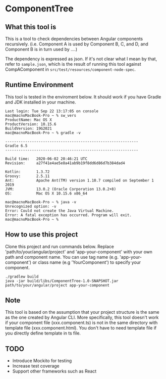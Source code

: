 # ComponentTree

## What this tool is

This is a tool to check dependencies between Angular components recursively. (i.e. Component A is used by Component B, C, and D, and Component B is in turn used by ....)

The dependency is expressed as json. If it's not clear what I mean by that, refer to `sample.json`, which is the result of running this tool against CompAComponent in `src/test/resources/component-node-spec`.

## Runtime Environment

This tool is tested in the enviroment below. It should work if you have Gradle and JDK installed in your machine.

```terminal
Last login: Tue Sep 22 13:17:05 on console
mac@macnoMacBook-Pro ~ % sw_vers
ProductName: Mac OS X
ProductVersion: 10.15.6
BuildVersion: 19G2021
mac@macnoMacBook-Pro ~ % gradle -v

------------------------------------------------------------
Gradle 6.5
------------------------------------------------------------

Build time:   2020-06-02 20:46:21 UTC
Revision:     a27f41e4ae5e8a41ab9b19f8dd6d86d7b384dad4

Kotlin:       1.3.72
Groovy:       2.5.11
Ant:          Apache Ant(TM) version 1.10.7 compiled on September 1 2019
JVM:          13.0.2 (Oracle Corporation 13.0.2+8)
OS:           Mac OS X 10.15.6 x86_64

mac@macnoMacBook-Pro ~ % java -v
Unrecognized option: -v
Error: Could not create the Java Virtual Machine.
Error: A fatal exception has occurred. Program will exit.
mac@macnoMacBook-Pro ~ %
```

## How to use this project

Clone this project and run commands below.
Replace 'path/to/your/angular/project' and 'app-your-component' with your own path and component name.
You can use tag name (e.g. 'app-your-component') or class name (e.g 'YourComponent') to specify your component.

```terminal
./gradlew build
java -jar build/libs/ComponentTree-1.0-SNAPSHOT.jar path/to/your/angular/project app-your-component
```

## Note

This tool is based on the assumption that your project structure is the same as the one created by Angular CLI. More specifically, this tool doesn't work if your component file (xxx.component.ts) is not in the same directory with template file (xxx.component.html). You don't have to need template file if you directly define template in ts file.

## TODO

- Introduce Mockito for testing
- Increase test coverage
- Support other frameworks such as React
